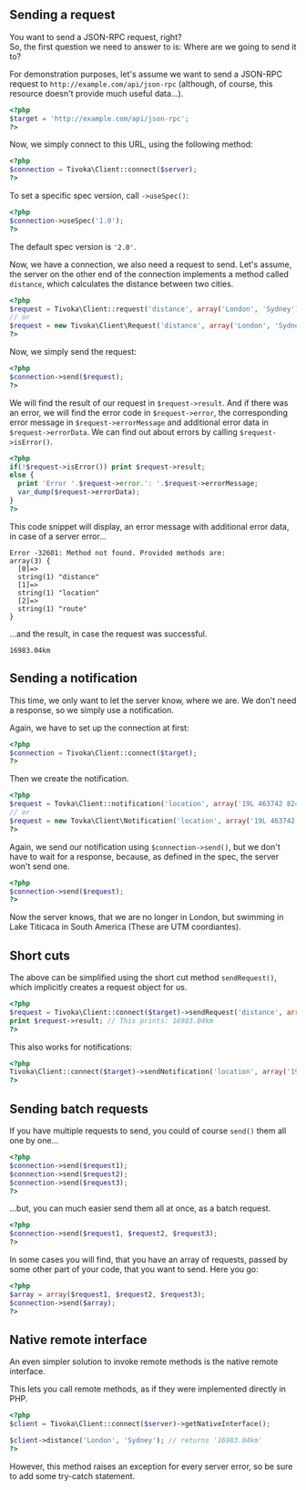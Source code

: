 ## Sending a request

You want to send a JSON-RPC request, right?  
So, the first question we need to answer to is: Where are we going to send it to?

For demonstration purposes, let's assume we want to send a JSON-RPC request to `http://example.com/api/json-rpc` (although, of course, this resource doesn't provide much useful data...).

```php
<?php
$target = 'http://example.com/api/json-rpc';
?>
```

Now, we simply connect to this URL, using the following method:

```php
<?php
$connection = Tivoka\Client::connect($server);
?>
```

To set a specific spec version, call `->useSpec()`:
```php
<?php
$connection->useSpec('1.0');
?>
```
The default spec version is `'2.0'`.

Now, we have a connection, we also need a request to send. Let's assume, the server on the other end of the connection implements a method called `distance`, which calculates the distance between two cities.

```php
<?php
$request = Tivoka\Client::request('distance', array('London', 'Sydney'));
// or
$request = new Tivoka\Client\Request('distance', array('London', 'Sydney'));
?>
```

Now, we simply send the request:

```php
<?php
$connection->send($request);
?>
```

We will find the result of our request in `$request->result`. And if there was an error, we will find the error code in `$request->error`, the corresponding error message in `$request->errorMessage` and additional error data in `$request->errorData`. We can find out about errors by calling `$request->isError()`.

```php
<?php
if(!$request->isError()) print $request->result;
else {
  print 'Error '.$request->error.': '.$request->errorMessage;
  var_dump($request->errorData);
}
?>
```

This code snippet will display, an error message with additional error data, in case of a server error...
```
Error -32601: Method not found. Provided methods are: 
array(3) {
  [0]=>
  string(1) "distance"
  [1]=>
  string(1) "location"
  [2]=>
  string(1) "route"
}
```

...and the result, in case the request was successful.

```
16983.04km
```

## Sending a notification

This time, we only want to let the server know, where we are. We don't need a response, so we simply use a notification.

Again, we have to set up the connection at first:
```php
<?php
$connection = Tivoka\Client::connect($target);
?>
```

Then we create the notification.
```php
<?php
$request = Tovka\Client::notification('location', array('19L 463742 8249133'));
// or
$request = new Tovka\Client\Notification('location', array('19L 463742 8249133'));
?>
```

Again, we send our notification using `$connection->send()`, but we don't have to wait for a response, because, as defined in the spec, the server won't send one.

```php
<?php
$connection->send($request);
?>
```

Now the server knows, that we are no longer in London, but swimming in Lake Titicaca in South America (These are UTM coordiantes).

## Short cuts
The above can be simplified using the short cut method `sendRequest()`, which implicitly creates a request object for us.
```php
<?php
$request = Tivoka\Client::connect($target)->sendRequest('distance', array('London', 'Sydney'));
print $request->result; // This prints: 16983.04km
?>
```

This also works for notifications:
```php
<?php
Tivoka\Client::connect($target)->sendNotification('location', array('19L 463742 8249133'));
?>
```

## Sending batch requests
If you have multiple requests to send, you could of course `send()` them all one by one...

```php
<?php
$connection->send($request1);
$connection->send($request2);
$connection->send($request3);
?>
```

...but, you can much easier send them all at once, as a batch request.

```php
<?php
$connection->send($request1, $request2, $request3);
?>
```

In some cases you will find, that you have an array of requests, passed by some other part of your code, that you want to send. Here you go:
```php
<?php
$array = array($request1, $request2, $request3);
$connection->send($array);
?>
```

## Native remote interface
An even simpler solution to invoke remote methods is the native remote interface.

This lets you call remote methods, as if they were implemented directly in PHP.
```php
<?php
$client = Tivoka\Client::connect($server)->getNativeInterface();

$client->distance('London', 'Sydney'); // returns '16983.04km'
?>
```

However, this method raises an exception for every server error, so be sure to add some try-catch statement.